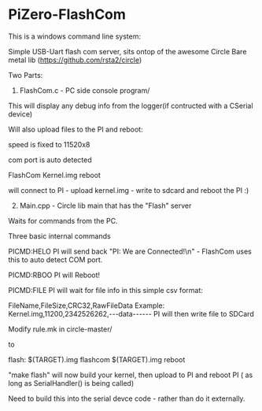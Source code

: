 # PiZero-FlashCom

This is a windows command line system:

Simple USB-Uart flash com server, sits ontop of the awesome Circle Bare metal lib (https://github.com/rsta2/circle)

Two Parts:


1) FlashCom.c - PC side console program/

This will display any debug info from the logger(if contructed with a CSerial device)

Will also upload files to the PI and reboot:

speed is fixed to 11520x8

com port is auto detected

FlashCom Kernel.img reboot

will connect to PI - upload kernel.img - write to sdcard and reboot the PI :)

2) Main.cpp - Circle lib main that has the "Flash" server

Waits for commands from the PC.

Three basic internal commands

PICMD:HELO
  PI will send back "PI: We are Connected!\n" - FlashCom uses this to auto detect COM port.

PICMD:RBOO
  PI will Reboot!

PICMD:FILE
  PI will wait for file info in this simple csv format:
  
  FileName,FileSize,CRC32,RawFileData
  Example:
  Kernel.img,11200,2342526262,---data------
  PI will then write file to SDCard
  
  
  Modify rule.mk in circle-master/
  
  to
  
  flash: $(TARGET).img
	flashcom $(TARGET).img reboot
  
  
  "make flash" will now build your kernel, then upload to PI and reboot PI ( as long as SerialHandler() is being called)
  
  Need to build this into the serial devce code - rather than do it externally.
